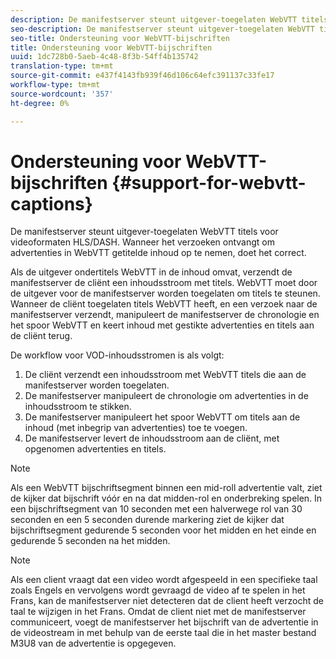 ```yaml
---
description: De manifestserver steunt uitgever-toegelaten WebVTT titels voor alle videoformaten HLS. Wanneer het verzoeken ontvangt om advertenties in WebVTT getitelde inhoud op te nemen, doet het correct.
seo-description: De manifestserver steunt uitgever-toegelaten WebVTT titels voor alle videoformaten HLS/DASH. Wanneer het verzoeken ontvangt om advertenties in WebVTT getitelde inhoud op te nemen, doet het correct.
seo-title: Ondersteuning voor WebVTT-bijschriften
title: Ondersteuning voor WebVTT-bijschriften
uuid: 1dc728b0-5aeb-4c48-8f3b-54ff4b135742
translation-type: tm+mt
source-git-commit: e437f4143fb939f46d106c64efc391137c33fe17
workflow-type: tm+mt
source-wordcount: '357'
ht-degree: 0%

---
```



# Ondersteuning voor WebVTT-bijschriften {#support-for-webvtt-captions}

De manifestserver steunt uitgever-toegelaten WebVTT titels voor videoformaten HLS/DASH. Wanneer het verzoeken ontvangt om advertenties in WebVTT getitelde inhoud op te nemen, doet het correct.

Als de uitgever ondertitels WebVTT in de inhoud omvat, verzendt de manifestserver de cliënt een inhoudsstroom met titels. WebVTT moet door de uitgever voor de manifestserver worden toegelaten om titels te steunen. Wanneer de cliënt toegelaten titels WebVTT heeft, en een verzoek naar de manifestserver verzendt, manipuleert de manifestserver de chronologie en het spoor WebVTT en keert inhoud met gestikte advertenties en titels aan de cliënt terug.

De workflow voor VOD-inhoudsstromen is als volgt:

1. De cliënt verzendt een inhoudsstroom met WebVTT titels die aan de manifestserver worden toegelaten.
1. De manifestserver manipuleert de chronologie om advertenties in de inhoudsstroom te stikken.
1. De manifestserver manipuleert het spoor WebVTT om titels aan de inhoud (met inbegrip van advertenties) toe te voegen.
1. De manifestserver levert de inhoudsstroom aan de cliënt, met opgenomen advertenties en titels.

>[!NOTE]
>
>Als een WebVTT bijschriftsegment binnen een mid-roll advertentie valt, ziet de kijker dat bijschrift vóór en na dat midden-rol en onderbreking spelen. In een bijschriftsegment van 10 seconden met een halverwege rol van 30 seconden en een 5 seconden durende markering ziet de kijker dat bijschriftsegment gedurende 5 seconden voor het midden en het einde en gedurende 5 seconden na het midden.

>[!NOTE]
>
>Als een client vraagt dat een video wordt afgespeeld in een specifieke taal zoals Engels en vervolgens wordt gevraagd de video af te spelen in het Frans, kan de manifestserver niet detecteren dat de client heeft verzocht de taal te wijzigen in het Frans. Omdat de client niet met de manifestserver communiceert, voegt de manifestserver het bijschrift van de advertentie in de videostream in met behulp van de eerste taal die in het master bestand M3U8 van de advertentie is opgegeven.
